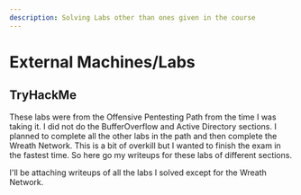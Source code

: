 ```yaml
---
description: Solving Labs other than ones given in the course
---
```


# External Machines/Labs

## TryHackMe

These labs were from the Offensive Pentesting Path from the time I was taking it. I did not do the BufferOverflow and Active Directory sections. I planned to complete all the other labs in the path and then complete the Wreath Network. This is a bit of overkill but I wanted to finish the exam in the fastest time. So here go my writeups for these labs of different sections.

I'll be attaching writeups of all the labs I solved except for the Wreath Network.





#### 

